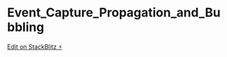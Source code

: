 # Event_Capture_Propagation_and_Bubbling

[Edit on StackBlitz ⚡️](https://stackblitz.com/edit/web-platform-re16k1)